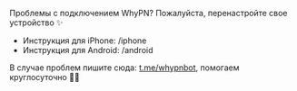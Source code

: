 Проблемы с подключением WhyPN? Пожалуйста, перенастройте свое устройство ✨
- Инструкция для iPhone: /iphone
- Инструкция для Android: /android

В случае проблем пишите сюда: [t.me/whypnbot](https://t.me/whypnbot), помогаем круглосуточно 👨‍💻

